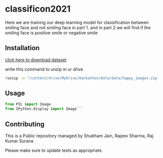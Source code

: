 # classificon2021
Here we are training our deep learning model for classification between smiling face and not smiling face in part 1.
and in part 2 we will find if the smiling face is positive smile or negative smile

## Installation
[click here to download dataset](https://drive.google.com/drive/folders/1YZj1F3MhD7kdyc2LBm4YZYPZK1giAIk2?usp=sharing)

write this command to unzip in ur drive


```bash
!unzip -u "/content/drive/MyDrive/Hackathon/data/data/happy_images.zip"  -d "/content/images"
```

## Usage

```python
from PIL import Image 
from IPython.display import Image```
```
## Contributing
This is a Public repository managed by Shubham Jain, Rajeev Sharma, Raj Kumar Surana

Please make sure to update tests as appropriate.
